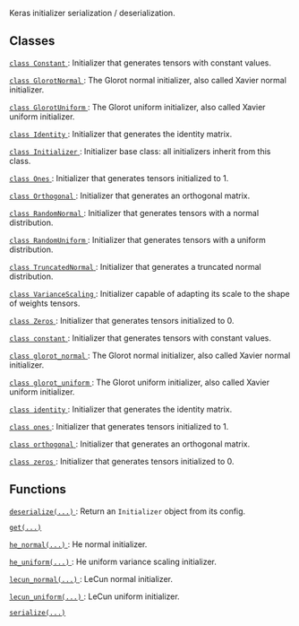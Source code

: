 Keras initializer serialization / deserialization.



## Classes
[ `class Constant` ](https://tensorflow.google.cn/api_docs/python/tf/constant_initializer): Initializer that generates tensors with constant values.

[ `class GlorotNormal` ](https://tensorflow.google.cn/api_docs/python/tf/keras/initializers/GlorotNormal): The Glorot normal initializer, also called Xavier normal initializer.

[ `class GlorotUniform` ](https://tensorflow.google.cn/api_docs/python/tf/keras/initializers/GlorotUniform): The Glorot uniform initializer, also called Xavier uniform initializer.

[ `class Identity` ](https://tensorflow.google.cn/api_docs/python/tf/keras/initializers/Identity): Initializer that generates the identity matrix.

[ `class Initializer` ](https://tensorflow.google.cn/api_docs/python/tf/keras/initializers/Initializer): Initializer base class: all initializers inherit from this class.

[ `class Ones` ](https://tensorflow.google.cn/api_docs/python/tf/ones_initializer): Initializer that generates tensors initialized to 1.

[ `class Orthogonal` ](https://tensorflow.google.cn/api_docs/python/tf/keras/initializers/Orthogonal): Initializer that generates an orthogonal matrix.

[ `class RandomNormal` ](https://tensorflow.google.cn/api_docs/python/tf/random_normal_initializer): Initializer that generates tensors with a normal distribution.

[ `class RandomUniform` ](https://tensorflow.google.cn/api_docs/python/tf/random_uniform_initializer): Initializer that generates tensors with a uniform distribution.

[ `class TruncatedNormal` ](https://tensorflow.google.cn/api_docs/python/tf/keras/initializers/TruncatedNormal): Initializer that generates a truncated normal distribution.

[ `class VarianceScaling` ](https://tensorflow.google.cn/api_docs/python/tf/keras/initializers/VarianceScaling): Initializer capable of adapting its scale to the shape of weights tensors.

[ `class Zeros` ](https://tensorflow.google.cn/api_docs/python/tf/zeros_initializer): Initializer that generates tensors initialized to 0.

[ `class constant` ](https://tensorflow.google.cn/api_docs/python/tf/constant_initializer): Initializer that generates tensors with constant values.

[ `class glorot_normal` ](https://tensorflow.google.cn/api_docs/python/tf/keras/initializers/GlorotNormal): The Glorot normal initializer, also called Xavier normal initializer.

[ `class glorot_uniform` ](https://tensorflow.google.cn/api_docs/python/tf/keras/initializers/GlorotUniform): The Glorot uniform initializer, also called Xavier uniform initializer.

[ `class identity` ](https://tensorflow.google.cn/api_docs/python/tf/keras/initializers/Identity): Initializer that generates the identity matrix.

[ `class ones` ](https://tensorflow.google.cn/api_docs/python/tf/ones_initializer): Initializer that generates tensors initialized to 1.

[ `class orthogonal` ](https://tensorflow.google.cn/api_docs/python/tf/keras/initializers/Orthogonal): Initializer that generates an orthogonal matrix.

[ `class zeros` ](https://tensorflow.google.cn/api_docs/python/tf/zeros_initializer): Initializer that generates tensors initialized to 0.



## Functions
[ `deserialize(...)` ](https://tensorflow.google.cn/api_docs/python/tf/keras/initializers/deserialize): Return an  `Initializer`  object from its config.

[ `get(...)` ](https://tensorflow.google.cn/api_docs/python/tf/keras/initializers/get)

[ `he_normal(...)` ](https://tensorflow.google.cn/api_docs/python/tf/keras/initializers/he_normal): He normal initializer.

[ `he_uniform(...)` ](https://tensorflow.google.cn/api_docs/python/tf/keras/initializers/he_uniform): He uniform variance scaling initializer.

[ `lecun_normal(...)` ](https://tensorflow.google.cn/api_docs/python/tf/keras/initializers/lecun_normal): LeCun normal initializer.

[ `lecun_uniform(...)` ](https://tensorflow.google.cn/api_docs/python/tf/keras/initializers/lecun_uniform): LeCun uniform initializer.

[ `serialize(...)` ](https://tensorflow.google.cn/api_docs/python/tf/keras/initializers/serialize)

